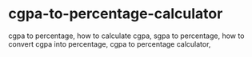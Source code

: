 # cgpa-to-percentage-calculator
cgpa to percentage, how to calculate cgpa, sgpa to percentage, how to convert cgpa into percentage, cgpa to percentage calculator,
